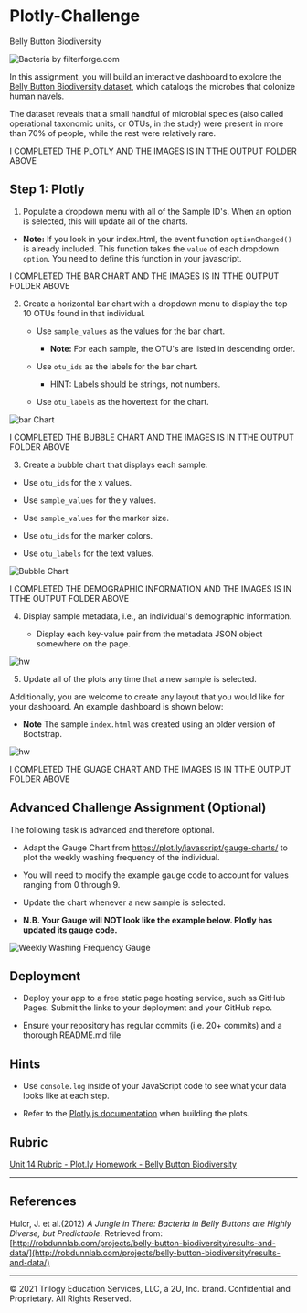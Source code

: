 # Plotly-Challenge

Belly Button Biodiversity

![Bacteria by filterforge.com](Images/bacteria.jpg)

In this assignment, you will build an interactive dashboard to explore the [Belly Button Biodiversity dataset](http://robdunnlab.com/projects/belly-button-biodiversity/), which catalogs the microbes that colonize human navels.

The dataset reveals that a small handful of microbial species (also called operational taxonomic units, or OTUs, in the study) were present in more than 70% of people, while the rest were relatively rare.


I COMPLETED THE PLOTLY AND THE IMAGES IS IN TTHE OUTPUT FOLDER ABOVE
## Step 1: Plotly

1. Populate a dropdown menu with all of the Sample ID's. When an option is selected, this will update all of the charts.

  * **Note:** If you look in your index.html, the event function `optionChanged()` is already included. This function takes the `value` of each dropdown `option`. You need to define this function in your javascript. 


I COMPLETED THE BAR CHART AND THE IMAGES IS IN TTHE OUTPUT FOLDER ABOVE

2. Create a horizontal bar chart with a dropdown menu to display the top 10 OTUs found in that individual.

	* Use `sample_values` as the values for the bar chart.

		* **Note:** For each sample, the OTU's are listed in descending order.
	
	* Use `otu_ids` as the labels for the bar chart.

		* HINT: Labels should be strings, not numbers.
	
	* Use `otu_labels` as the hovertext for the chart.

  ![bar Chart](Images/hw01.png)
  
  
I COMPLETED THE BUBBLE CHART AND THE IMAGES IS IN TTHE OUTPUT FOLDER ABOVE

3. Create a bubble chart that displays each sample.

* Use `otu_ids` for the x values.

* Use `sample_values` for the y values.

* Use `sample_values` for the marker size.

* Use `otu_ids` for the marker colors.

* Use `otu_labels` for the text values.

![Bubble Chart](Images/bubble_chart.png)


I COMPLETED THE DEMOGRAPHIC INFORMATION AND THE IMAGES IS IN TTHE OUTPUT FOLDER ABOVE

4. Display sample metadata, i.e., an individual's demographic information.

	* Display each key-value pair from the metadata JSON object somewhere on the page.

![hw](Images/hw03.png)

5. Update all of the plots any time that a new sample is selected.

Additionally, you are welcome to create any layout that you would like for your dashboard. An example dashboard is shown below:

* **Note** The sample `index.html` was created using an older version of Bootstrap.


![hw](Images/hw02.png)


I COMPLETED THE GUAGE CHART AND THE IMAGES IS IN TTHE OUTPUT FOLDER ABOVE
## Advanced Challenge Assignment (Optional)

The following task is advanced and therefore optional.

* Adapt the Gauge Chart from <https://plot.ly/javascript/gauge-charts/> to plot the weekly washing frequency of the individual.

* You will need to modify the example gauge code to account for values ranging from 0 through 9.

* Update the chart whenever a new sample is selected.

* **N.B. Your Gauge will NOT look like the example below. Plotly has updated its gauge code.**

![Weekly Washing Frequency Gauge](Images/gauge.png)

## Deployment

* Deploy your app to a free static page hosting service, such as GitHub Pages. Submit the links to your deployment and your GitHub repo.

* Ensure your repository has regular commits (i.e. 20+ commits) and a thorough README.md file

## Hints

* Use `console.log` inside of your JavaScript code to see what your data looks like at each step.

* Refer to the [Plotly.js documentation](https://plot.ly/javascript/) when building the plots.

## Rubric

[Unit 14 Rubric - Plot.ly Homework - Belly Button Biodiversity](https://docs.google.com/document/d/1wD_hOEJELD2hifTaECfx66xlpEdJeYm3mL8q2Zoq1vo/edit?usp=sharing)

- - -

## References

Hulcr, J. et al.(2012) _A Jungle in There: Bacteria in Belly Buttons are Highly Diverse, but Predictable_. Retrieved from: [http://robdunnlab.com/projects/belly-button-biodiversity/results-and-data/](http://robdunnlab.com/projects/belly-button-biodiversity/results-and-data/)

- - -

© 2021 Trilogy Education Services, LLC, a 2U, Inc. brand. Confidential and Proprietary. All Rights Reserved.
